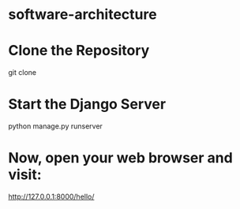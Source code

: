 # software-architecture
# Clone the Repository
git clone <your-repo-url>

# Start the Django Server
python manage.py runserver

# Now, open your web browser and visit:
http://127.0.0.1:8000/hello/
